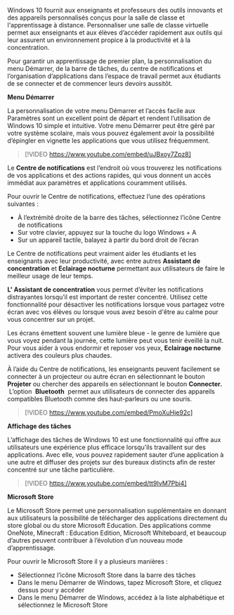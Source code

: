 

Windows 10 fournit aux enseignants et professeurs des outils innovants et des appareils personnalisés conçus pour la salle de classe et l'apprentissage à distance. Personnaliser une salle de classe virtuelle permet aux enseignants et aux élèves d’accéder rapidement aux outils qui leur assurent un environnement propice à la productivité et à la concentration.  

Pour garantir un apprentissage de premier plan, la personnalisation du menu Démarrer, de la barre de tâches, du centre de notifications et l’organisation d’applications dans l’espace de travail permet aux étudiants de se connecter et de commencer leurs devoirs aussitôt.

**Menu Démarrer**

La personnalisation de votre menu Démarrer et l’accès facile aux Paramètres sont un excellent point de départ et rendent l’utilisation de Windows 10 simple et intuitive. Votre menu Démarrer peut être géré par votre système scolaire, mais vous pouvez également avoir la possibilité d’épingler en vignette les applications que vous utilisez fréquemment.

> [!VIDEO https://www.youtube.com/embed/uJBxoy7Zpz8]

Le **Centre de notifications** est l’endroit où vous trouverez les notifications de vos applications et des actions rapides, qui vous donnent un accès immédiat aux paramètres et applications couramment utilisés.

Pour ouvrir le Centre de notifications, effectuez l’une des opérations suivantes :

*   À l’extrémité droite de la barre des tâches, sélectionnez l’icône Centre de notifications
*   Sur votre clavier, appuyez sur la touche du logo Windows + A
*   Sur un appareil tactile, balayez à partir du bord droit de l’écran

Le Centre de notifications peut vraiment aider les étudiants et les enseignants avec leur productivité, avec entre autres **Assistant de concentration** et **Eclairage nocturne** permettant aux utilisateurs de faire le meilleur usage de leur temps.

**L' Assistant de concentration** vous permet d’éviter les notifications distrayantes lorsqu’il est important de rester concentré. Utilisez cette fonctionnalité pour désactiver les notifications lorsque vous partagez votre écran avec vos élèves ou lorsque vous avez besoin d'être au calme pour vous concentrer sur un projet.

Les écrans émettent souvent une lumière bleue - le genre de lumière que vous voyez pendant la journée, cette lumière peut vous tenir éveillé la nuit. Pour vous aider à vous endormir et reposer vos yeux, **Eclairage nocturne** activera des couleurs plus chaudes.

À l’aide du Centre de notifications, les enseignants peuvent facilement se connecter à un projecteur ou autre écran en sélectionnant le bouton **Projeter** ou chercher des appareils en sélectionnant le bouton **Connecter.**  L’option  **Bluetooth**  permet aux utilisateurs de connecter des appareils compatibles Bluetooth comme des haut-parleurs ou une souris.

> [!VIDEO https://www.youtube.com/embed/PmoXuHje92c]

**Affichage des tâches**

L’affichage des tâches de Windows 10 est une fonctionnalité qui offre aux utilisateurs une expérience plus efficace lorsqu’ils travaillent sur des applications. Avec elle, vous pouvez rapidement sauter d’une application à une autre et diffuser des projets sur des bureaux distincts afin de rester concentré sur une tâche particulière.

> [!VIDEO https://www.youtube.com/embed/tt9IvM7Pbi4]

**Microsoft Store**

Le Microsoft Store permet une personnalisation supplémentaire en donnant aux utilisateurs la possibilité de télécharger des applications directement du store global ou du store Microsoft Education. Des applications comme OneNote, Minecraft : Education Edition, Microsoft Whiteboard, et beaucoup d’autres peuvent contribuer à l’évolution d’un nouveau mode d’apprentissage.

Pour ouvrir le Microsoft Store il y a plusieurs manières :

*   Sélectionnez l’icône Microsoft Store dans la barre des tâches
*   Dans le menu Démarrer de Windows, tapez Microsoft Store, et cliquez dessus pour y accéder
*   Dans le menu Démarrer de Windows, accédez à la liste alphabétique et sélectionnez le Microsoft Store
